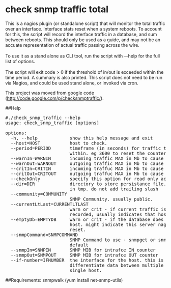 <h1>check snmp traffic total</h1>

This is a nagios plugin (or standalone script) that will monitor the total traffic over an interface. Interface stats reset when a system reboots. To account for this, the script will record the interface traffic in a database, and sum between reboots. This should only be used as a guide, and may not be an accuate representation of actual traffic passing across the wire.<br>
<br>
To use it as a stand alone as CLI tool, run the script with --help for the full list of options.<br>
<br>
The script will exit code > 0 if the threshold of in/out is exceeded within the time period. A summary is also printed. This script does not need to be run via Nagios, and could be used stand alone, or invoked via cron.

This project was moved from google code (http://code.google.com/p/checksnmptraffic/).

##Help
<pre>
#./check_snmp_traffic --help
usage: check_snmp_traffic [options]

options:
  -h, --help            show this help message and exit
  --host=HOST           host to check.
  --period=PERIOD       timeframe (in seconds) for traffic threshold to occur
                        within. eg 3600 to reset the counter every hour.
  --warnIn=WARNIN       incoming traffic MAX in Mb to cause return warn
  --warnOut=WARNOUT     outgoing traffic MAX in Mb to cause return warn
  --critIn=CRITIN       incoming traffuc MAX in Mb to cause return crit
  --critOut=CRITOUT     outgoing traffuc MAX in Mb to cause return crit
  --checkOnly           specify this option for read only access to database.
  --dir=DIR             directory to store persistance file. reccomend storing
                        in tmp. do not add trailing slash
  --community=COMMUNITY
                        SNMP Community. usually public.
  --currentLtLast=CURRENTLTLAST
                        warn or crit - if current traffic is less than last
                        recorded, usually indicates that host was reset.
  --emptyDb=EMPTYDB     warn or crit - if the database does not contain this
                        host. might indicate this server nagios runs on was
                        reset.
  --snmpCommand=SNMPCOMMAND
                        SNMP Command to use - snmpget or snmpwalk. snmpget by
                        default
  --snmpIn=SNMPIN       SNMP MIB for intrafce IN counter
  --snmpOut=SNMPOUT     SNMP MIB for intrafce OUT counter
  --if-number=IFNUMBER  the interface for the host. this is used only to
                        differentiate data between multiple interfaces on a
                        single host.
</pre>

##Requirements:
snmpwalk (yum install net-snmp-utils)

